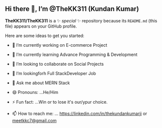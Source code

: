 ## Hi there 👋, I’m @TheKK311 (Kundan Kumar)

**TheKK311/TheKK311** is a ✨ _special_ ✨ repository because its `README.md` (this file) appears on your GitHub profile.

Here are some ideas to get you started:

- 🔭 I’m currently working on E-commerce Project
- 🌱 I’m currently learning Advance Programming & Development
- 👯 I’m looking to collaborate on Social Projects
- 🤔 I’m lookingforh Full StackDeveloper Job
- 💬 Ask me about MERN Stack
- 😄 Pronouns: ...He/Him
- ⚡ Fun fact: ...Win or to lose it's our/ypur choice.


- 📫 How to reach me: ... https://linkedin.com/in/thekundankumarji or meetkkc7@gmail.com
